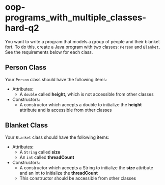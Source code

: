# oop-programs_with_multiple_classes-hard-q2

You want to write a program that models a group of people and their blanket fort. To do this, create a Java program with
two classes: `Person` and `Blanket`. See the requirements below for each class.

## Person Class

Your `Person` class should have the following items:

- Attributes:
    - A `double` called **height**, which is not accessible from other classes
- Constructors:
    - A constructor which accepts a double to initialize the **height** attribute and is accessible from other classes

## Blanket Class

Your `Blanket` class should have the following items:

- Attributes:
    - A `String` called **size**
    - An `int` called **threadCount**
- Constructors:
    - A constructor which accepts a String to initialize the **size** attribute and an int to initialize the **threadCount**
    - This constructor should be accessible from other classes


